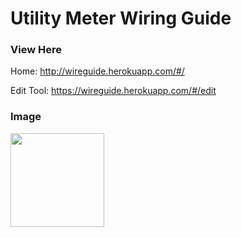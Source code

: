 # Utility Meter Wiring Guide

### View Here
Home: http://wireguide.herokuapp.com/#/

Edit Tool: https://wireguide.herokuapp.com/#/edit

### Image
<image style="width:150px" src="https://raw.githubusercontent.com/tdeckard2000/cat_fan_deterrent/main/images/Example.png"></image>
